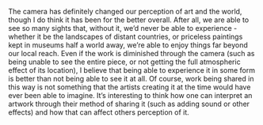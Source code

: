 The camera has definitely changed our perception of art and the world, though I do think it has been for the better overall. After all, we are able to see so many sights that, without it, we’d never be able to experience - whether it be the landscapes of distant countries, or priceless paintings kept in museums half a world away, we’re able to enjoy things far beyond our local reach. Even if the work is diminished through the camera (such as being unable to see the entire piece, or not getting the full atmospheric effect of its location), I believe that being able to experience it in some form is better than not being able to see it at all. Of course, work being shared in this way is not something that the artists creating it at the time would have ever been able to imagine. It’s interesting to think how one can interpret an artwork through their method of sharing it (such as adding sound or other effects) and how that can affect others perception of it. 

